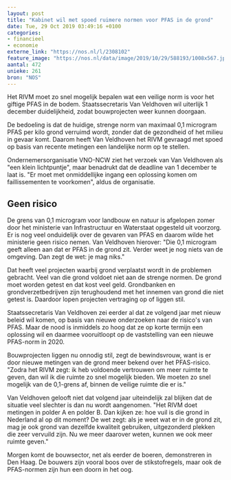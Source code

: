 ```yaml
---
layout: post
title: "Kabinet wil met spoed ruimere normen voor PFAS in de grond"
date: Tue, 29 Oct 2019 03:49:16 +0100
categories: 
- financieel 
- economie 
externe_link: "https://nos.nl/l/2308102"
feature_image: "https://nos.nl/data/image/2019/10/29/588193/1008x567.jpg"
aantal: 472
unieke: 261
bron: "NOS"
---
```


<p>Het RIVM moet zo snel mogelijk bepalen wat een veilige norm is voor het giftige PFAS in de bodem. Staatssecretaris Van Veldhoven wil uiterlijk 1 december duidelijkheid, zodat bouwprojecten weer kunnen doorgaan.</p>
<p>De bedoeling is dat de huidige, strenge norm van maximaal 0,1 microgram PFAS per kilo grond verruimd wordt, zonder dat de gezondheid of het milieu in gevaar komt. Daarom heeft Van Veldhoven het RIVM gevraagd met spoed op basis van recente metingen een landelijke norm op te stellen.</p>
<p>Ondernemersorganisatie VNO-NCW ziet het verzoek van Van Veldhoven als "een klein lichtpuntje", maar benadrukt dat de deadline van 1 december te laat is. "Er moet met onmiddellijke ingang een oplossing komen om faillissementen te voorkomen", aldus de organisatie.</p>
<h2>Geen risico</h2>
<p>De grens van 0,1 microgram voor landbouw en natuur is afgelopen zomer door het ministerie van Infrastructuur en Waterstaat opgesteld uit voorzorg. Er is nog veel onduidelijk over de gevaren van PFAS en daarom wilde het ministerie geen risico nemen. Van Veldhoven hierover: "Die 0,1 microgram geeft alleen aan dat er PFAS in de grond zit. Verder weet je nog niets van de omgeving. Dan zegt de wet: je mag niks."</p>
<p>Dat heeft veel projecten waarbij grond verplaatst wordt in de problemen gebracht. Veel van die grond voldoet niet aan de strenge normen. De grond moet worden getest en dat kost veel geld. Grondbanken en grondverzetbedrijven zijn terughoudend met het innemen van grond die niet getest is. Daardoor lopen projecten vertraging op of liggen stil.</p>
<p>Staatssecretaris Van Veldhoven zei eerder al dat ze volgend jaar met nieuw beleid wil komen, op basis van nieuwe onderzoeken naar de risico's van PFAS. Maar de nood is inmiddels zo hoog dat ze op korte termijn een oplossing wil en daarmee vooruitloopt op de vaststelling van een nieuwe PFAS-norm in 2020. </p>
<p>Bouwprojecten liggen nu onnodig stil, zegt de bewindsvrouw, want is er door nieuwe metingen van de grond meer bekend over het PFAS-risico. "Zodra het RIVM zegt: ik heb voldoende vertrouwen om meer ruimte te geven, dan wil ik die ruimte zo snel mogelijk bieden. We moeten zo snel mogelijk van de 0,1-grens af, binnen de veilige ruimte die er is."</p>
<p>Van Veldhoven gelooft niet dat volgend jaar uiteindelijk zal blijken dat de situatie veel slechter is dan nu wordt aangenomen. "Het RIVM doet metingen in polder A en polder B. Dan kijken ze: hoe vuil is die grond in Nederland al op dit moment? De wet zegt: als je weet wat er in de grond zit, mag je ook grond van dezelfde kwaliteit gebruiken, uitgezonderd plekken die zeer vervuild zijn. Nu we meer daarover weten, kunnen we ook meer ruimte geven." </p>
<p>Morgen komt de bouwsector, net als eerder de boeren, demonstreren in Den Haag. De bouwers zijn vooral boos over de stikstofregels, maar ook de PFAS-normen zijn hun een doorn in het oog.</p>

